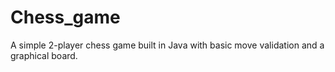 # Chess_game
A simple 2-player chess game built in Java with basic move validation and a graphical board.

